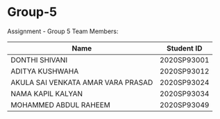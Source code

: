 # Group-5
Assignment - Group 5
Team Members:

|Name |	Student ID|
|-----|-----------|
|DONTHI SHIVANI |	2020SP93001|
|ADITYA KUSHWAHA |	2020SP93012|
|AKULA SAI VENKATA AMAR VARA PRASAD	|2020SP93024|
|NAMA KAPIL KALYAN	|2020SP93034|
|MOHAMMED ABDUL RAHEEM| 2020SP93049|
